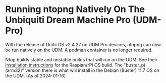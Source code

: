 # Running ntopng Natively On The Unbiquiti Dream Machine Pro (UDM-Pro)

With the release of Unifii OS v2.4.27 on UDM Pro devices, ntopng can now be run natively on the UDM.  A podman container is no longer required.

Ntop builds stable and unstable builds that will run on the UDM.  See their [installation instructions](https://packages.ntop.org/) for the Raspian/rPi OS build.  The "buster_pi (arm32)" version there is what will install in the Debian (Buster) 11.7 OS on the UDM.  (As of 2024-01-16)

